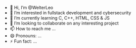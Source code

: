 - 👋 Hi, I’m @WelterLeo
- 👀 I’m interested in fullstack development and cybersecurity
- 🌱 I’m currently learning C, C++, HTML, CSS & JS
- 💞️ I’m looking to collaborate on any interesting project
- 📫 How to reach me ...
- 😄 Pronouns: ...
- ⚡ Fun fact: ...

<!---
WelterLeo/WelterLeo is a ✨ special ✨ repository because its `README.md` (this file) appears on your GitHub profile.
You can click the Preview link to take a look at your changes.
--->
